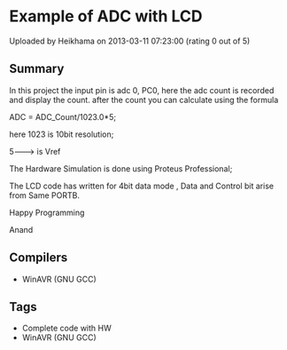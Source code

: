 # Example of ADC with LCD

Uploaded by Heikhama on 2013-03-11 07:23:00 (rating 0 out of 5)

## Summary

In this project the input pin is adc 0, PC0, here the adc count is recorded and display the count. after the count you can calculate using the formula


ADC = ADC\_Count/1023.0*5;  

here 1023 is 10bit resolution;  

 5---> is Vref


The Hardware Simulation is done using Proteus Professional;


The LCD code has written for 4bit data mode , Data and Control bit arise from Same PORTB.


Happy Programming


Anand

## Compilers

- WinAVR (GNU GCC)

## Tags

- Complete code with HW
- WinAVR (GNU GCC)
